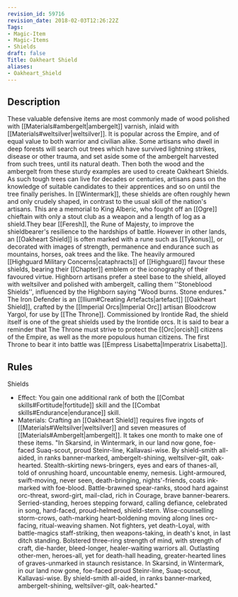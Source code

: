 ```yaml
---
revision_id: 59716
revision_date: 2018-02-03T12:26:22Z
Tags:
- Magic-Item
- Magic-Items
- Shields
draft: false
Title: Oakheart Shield
aliases:
- Oakheart_Shield
---
```

## Description
These valuable defensive items are most commonly made of wood polished with [[Materials#ambergelt|ambergelt]] varnish, inlaid with [[Materials#weltsilver|weltsilver]]. It is popular across the Empire, and of equal value to both warrior and civilian alike. Some artisans who dwell in deep forests will search out trees which have survived lightning strikes, disease or other trauma, and set aside some of the ambergelt harvested from such trees, until its natural death. Then both the wood and the ambergelt from these sturdy examples are used to create Oakheart Shields. As such tough trees can live for decades or centuries, artisans pass on the knowledge of suitable candidates to their apprentices  and so on until the tree finally perishes.
In [[Wintermark]], these shields are often roughly hewn and only crudely shaped, in contrast to the usual skill of the nation's artisans. This are a memorial to King Alberic, who fought off an [[Ogre]] chieftain with only a stout club as a weapon and a length of log as a shield.They bear [[Feresh]], the Rune of Majesty, to improve the shieldbearer's resilience to the hardships of battle. 
However in other lands, an [[Oakheart Shield]] is often marked with a rune such as [[Tykonus]], or decorated with images of strength, permanence and endurance such as mountains, horses, oak trees and the like. The heavily armoured [[Highguard Military Concerns|cataphracts]] of [[Highguard]] favour these shields, bearing their [[Chapter]] emblem or the iconography of their favoured virtue. Highborn artisans prefer a steel base to the shield, alloyed with weltsilver and polished with ambergelt, calling them ''Stoneblood Shields'', influenced by the Highborn saying "Wood burns. Stone endures."
The Iron Defender is an [[Ilium#Creating Artefacts|artefact]] [[Oakheart Shield]], crafted by the [[Imperial Orcs|Imperial Orc]] artisan Bloodcrow Yargol, for use by [[The Throne]]. Commissioned by Irontide Rad, the shield itself is one of the great shields used by the Irontide orcs. It is said to bear a reminder that The Throne must strive to protect the [[Orc|orcish]] citizens of the Empire, as well as the more populous human citizens. The first Throne to bear it into battle was [[Empress Lisabetta|Imperatrix Lisabetta]].
## Rules
Shields
* Effect: You gain one additional rank of both the [[Combat skills#Fortitude|fortitude]] skill and the [[Combat skills#Endurance|endurance]] skill.
* Materials: Crafting an [[Oakheart Shield]] requires five ingots of [[Materials#Weltsilver|weltsilver]] and seven measures of [[Materials#Ambergelt|ambergelt]]. It takes one month to make one of these items.
"In Skarsind, in Wintermark, in our land now gone,
foe-faced Suaq-scout, proud Steinr-line, Kallavasi-wise.
By shield-smith all-aided, in ranks banner-marked, 
ambergelt-shining, weltsilver-gilt, oak-hearted.
Stealth-skirting news-bringers, eyes and ears of thanes-all,
told of onrushing hoard, uncountable enemy, nemesis.
Light-armoured, swift-moving, never seen, death-bringing,
nights'-friends, coats ink-marked with foe-blood.
Battle-brawned spear-ranks, stood hard against orc-threat,
sword-girt, mail-clad, rich in Courage, brave banner-bearers.
Serried-standing, heroes stepping forward, calling defiance,
celebrated in song, hard-faced, proud-helmed, shield-stern.
Wise-counselling storm-crows, oath-marking heart-boldening
moving along lines orc-facing, ritual-weaving shamen.
Not fighters, yet death-Loyal, with battle-magics staff-striking,
then weapons-taking, in death's knot, in last ditch standing.
Bolstered three-ring strength of mind, with strength of craft,
die-harder, bleed-longer, healer-waiting warriors all.
Outlasting other-men, heroes-all, yet for death-hall heading,
greater-hearted lines of graves-unmarked in staunch resistance.
In Skarsind, in Wintermark, in our land now gone,
foe-faced proud Steinr-line, Suaq-scout, Kallavasi-wise.
By shield-smith all-aided, in ranks banner-marked, 
ambergelt-shining, weltsilver-gilt, oak-hearted."